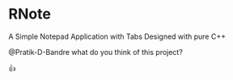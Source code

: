 # RNote
A Simple Notepad Application with Tabs
Designed with pure C++

@Pratik-D-Bandre what do you think of this project?

:+1:
